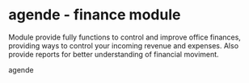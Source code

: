 agende - finance module
======

Module provide fully functions to control and improve office finances, providing ways to control your incoming revenue
and expenses.
Also provide reports for better understanding of financial moviment.

agende